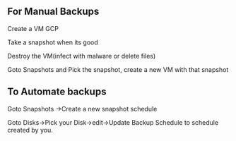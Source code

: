 ## For Manual Backups

Create a VM GCP

Take a snapshot when its good

Destroy the VM(infect with malware or delete files)

Goto Snapshots and Pick the snapshot, create a new VM with that snapshot

## To Automate backups

Goto Snapshots ->Create a new snapshot schedule

Goto Disks->Pick your Disk->edit->Update Backup Schedule to schedule created by you.

